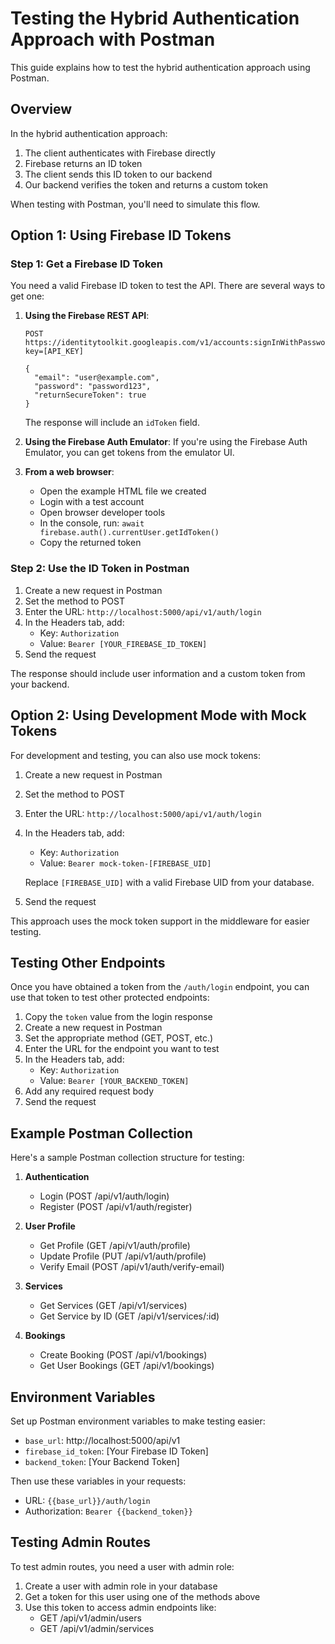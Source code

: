 # Testing the Hybrid Authentication Approach with Postman

This guide explains how to test the hybrid authentication approach using Postman.

## Overview

In the hybrid authentication approach:
1. The client authenticates with Firebase directly
2. Firebase returns an ID token
3. The client sends this ID token to our backend
4. Our backend verifies the token and returns a custom token

When testing with Postman, you'll need to simulate this flow.

## Option 1: Using Firebase ID Tokens

### Step 1: Get a Firebase ID Token

You need a valid Firebase ID token to test the API. There are several ways to get one:

1. **Using the Firebase REST API**:
   ```
   POST https://identitytoolkit.googleapis.com/v1/accounts:signInWithPassword?key=[API_KEY]
   
   {
     "email": "user@example.com",
     "password": "password123",
     "returnSecureToken": true
   }
   ```
   The response will include an `idToken` field.

2. **Using the Firebase Auth Emulator**:
   If you're using the Firebase Auth Emulator, you can get tokens from the emulator UI.

3. **From a web browser**:
   - Open the example HTML file we created
   - Login with a test account
   - Open browser developer tools
   - In the console, run: `await firebase.auth().currentUser.getIdToken()`
   - Copy the returned token

### Step 2: Use the ID Token in Postman

1. Create a new request in Postman
2. Set the method to POST
3. Enter the URL: `http://localhost:5000/api/v1/auth/login`
4. In the Headers tab, add:
   - Key: `Authorization`
   - Value: `Bearer [YOUR_FIREBASE_ID_TOKEN]`
5. Send the request

The response should include user information and a custom token from your backend.

## Option 2: Using Development Mode with Mock Tokens

For development and testing, you can also use mock tokens:

1. Create a new request in Postman
2. Set the method to POST
3. Enter the URL: `http://localhost:5000/api/v1/auth/login`
4. In the Headers tab, add:
   - Key: `Authorization`
   - Value: `Bearer mock-token-[FIREBASE_UID]`
   
   Replace `[FIREBASE_UID]` with a valid Firebase UID from your database.

5. Send the request

This approach uses the mock token support in the middleware for easier testing.

## Testing Other Endpoints

Once you have obtained a token from the `/auth/login` endpoint, you can use that token to test other protected endpoints:

1. Copy the `token` value from the login response
2. Create a new request in Postman
3. Set the appropriate method (GET, POST, etc.)
4. Enter the URL for the endpoint you want to test
5. In the Headers tab, add:
   - Key: `Authorization`
   - Value: `Bearer [YOUR_BACKEND_TOKEN]`
6. Add any required request body
7. Send the request

## Example Postman Collection

Here's a sample Postman collection structure for testing:

1. **Authentication**
   - Login (POST /api/v1/auth/login)
   - Register (POST /api/v1/auth/register)

2. **User Profile**
   - Get Profile (GET /api/v1/auth/profile)
   - Update Profile (PUT /api/v1/auth/profile)
   - Verify Email (POST /api/v1/auth/verify-email)

3. **Services**
   - Get Services (GET /api/v1/services)
   - Get Service by ID (GET /api/v1/services/:id)

4. **Bookings**
   - Create Booking (POST /api/v1/bookings)
   - Get User Bookings (GET /api/v1/bookings)

## Environment Variables

Set up Postman environment variables to make testing easier:

- `base_url`: http://localhost:5000/api/v1
- `firebase_id_token`: [Your Firebase ID Token]
- `backend_token`: [Your Backend Token]

Then use these variables in your requests:
- URL: `{{base_url}}/auth/login`
- Authorization: `Bearer {{backend_token}}`

## Testing Admin Routes

To test admin routes, you need a user with admin role:

1. Create a user with admin role in your database
2. Get a token for this user using one of the methods above
3. Use this token to access admin endpoints like:
   - GET /api/v1/admin/users
   - GET /api/v1/admin/services
